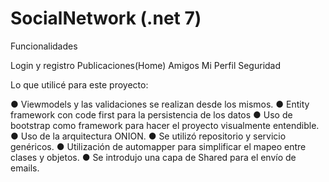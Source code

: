 # SocialNetwork (.net 7)

Funcionalidades

Login y registro
Publicaciones(Home)
Amigos
Mi Perfil
Seguridad

Lo que utilicé para este proyecto:

● Viewmodels y las validaciones se realizan desde los mismos.
● Entity framework con code first para la persistencia de los datos
● Uso de bootstrap como framework para hacer el proyecto visualmente entendible.
● Uso de la arquitectura ONION.
● Se utilizó repositorio y servicio genéricos.
● Utilización de automapper para simplificar el mapeo entre clases y objetos.
● Se introdujo una capa de Shared para el envío de emails.
